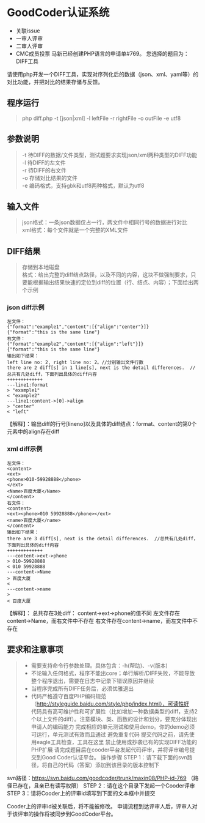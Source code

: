 
# GoodCoder认证系统
* 关联issue
* 一审人评审
* 二审人评审
* CMC成员投票
马新已经创建PHP语言的申请单#769。
您选择的题目为： DIFF工具

请使用php开发一个DIFF工具，实现对序列化后的数据（json、xml、yaml等）的对比功能，并把对比的结果存储与反馈。

## 程序运行

> php diff.php -t [json|xml] -l leftFile -r rightFile -o outFile -e utf8
## 参数说明

> -t	待DIFF的数据/文件类型，测试题要求实现json/xml两种类型的DIFF功能 <br>
> -l	待DIFF的左文件 <br>
> -r	待DIFF的右文件 <br>
> -o	存储对比结果的文件<br>
> -e	编码格式，支持gbk和utf8两种格式，默认为utf8

## 输入文件

> json格式：一条json数据仅占一行，两文件中相同行号的数据进行对比<br>
> xml格式：每个文件就是一个完整的XML文件<br>
## DIFF结果

> 存储到本地磁盘<br>
> 格式：给出完整的diff结点路径，以及不同的内容，这块不做强制要求，只要能根据输出结果快速的定位到diff的位置（行、结点、内容）；下面给出两个示例<br>

### json diff示例
```
左文件：
{"format":"example1","content":[{"align":"center"}]}
{"format":"this is the same line"}
右文件：
{"format":"example2","content":[{"align":"left"}]}
{"format":"this is the same line"}
输出如下结果：
left line no: 2, right line no: 2。//分别输出文件行数
there are 2 diff[s] in 1 line[s], next is the detail differences.  //总共有几处diff，下面列出具体的diff内容
+++++++++++++
---line1:format
> "example1"
< "example2"
---line1:content->[0]->align
> "center"
< "left"
```
【解释】：输出diff的行号[lineno]以及具体的diff结点：format、content的第0个元素中的align存在diff

### xml diff示例
```
左文件：
<content>
<ext>
<phone>010-59928888</phone>
</ext>
<Name>百度大厦</Name>
</content>
右文件：
<content>
<ext><phone>010 59928888</phone></ext>
<name>百度大厦</name>
</content>
输出如下结果：
there are 3 diff[s], next is the detail differences.  //总共有几处diff，下面列出具体的diff内容
+++++++++++++
---content->ext->phone
> 010-59928888
< 010 59928888
---content->Name
> 百度大厦
< 
---content->name
> 
< 百度大厦
```
【解释】：
总共存在3处diff：
content->ext->phone的值不同
左文件存在content->Name，而右文件中不存在
右文件存在content->name，而左文件中不存在

## 要求和注意事项
>* 需要支持命令行参数处理。具体包含：-h(帮助)、-v(版本) <br>
>* 不论输入任何格式，程序不能出core；单行解析/DIFF失败，不能导致整个程序退出，需要在日志中记录下错误原因并继续 <br>
>* 当程序完成所有DIFF任务后，必须优雅退出<br>
>* 代码严格遵守百度PHP编码规范（http://styleguide.baidu.com/style/php/index.html），可读性好<br>
代码具有高可维护性和可扩展性（比如增加一种数据类型的diff，支持2个以上文件的diff）。注意模块、类、函数的设计和划分，要充分体现出申请人的编码能力
完成相应的单元测试和使用demo。你的demo必须可运行，单元测试有效而且通过
避免重复代码
提交代码之前，请先使用eagle工具检查，工具在这里
禁止使用或抄袭已有的实现DIFF功能的PHP扩展
请完成题目后在cooder平台发起代码评审，并将评审编号提交到Good Coder认证平台。
操作步骤
STEP 1：请下载下面的svn路径，将自己的代码（答案）添加到该目录的版本控制下

svn路径：https://svn.baidu.com/goodcoder/trunk/maxin08/PHP-id-769 （路径已存在，且亲已有读写权限）
STEP 2：请在这个目录下发起一个Cooder评审
STEP 3：请将Cooder上的评审id填写到下面的文本框中并提交

Cooder上的评审id被关联后，将不能被修改。
申请流程到达评审人后，评审人对于该评审的操作将被同步到GoodCoder平台。
